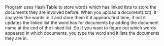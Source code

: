 Program uses Hash Table to store words which has linked lists to store the documents they are involved before. When you upload a document(.txt), it analyzes the words in it and store them if it appears first time, if not it updates the linked list the word has for documents by adding the document name at the end of the linked list. So if you want to figure out which words appeared in which documents, you type the word and it lists the documents they are in.
